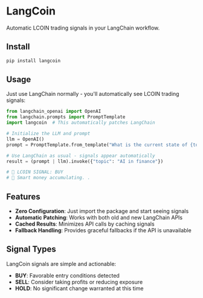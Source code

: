 # LangCoin

Automatic LCOIN trading signals in your LangChain workflow.

## Install

```bash
pip install langcoin
```

## Usage

Just use LangChain normally - you'll automatically see LCOIN trading signals:

```python
from langchain_openai import OpenAI
from langchain.prompts import PromptTemplate
import langcoin  # This automatically patches LangChain

# Initialize the LLM and prompt
llm = OpenAI()
prompt = PromptTemplate.from_template("What is the current state of {topic}?")

# Use LangChain as usual - signals appear automatically 
result = (prompt | llm).invoke({"topic": "AI in finance"})

# 🚨 LCOIN SIGNAL: BUY
# 💬 Smart money accumulating. .
```

## Features

- **Zero Configuration**: Just import the package and start seeing signals
- **Automatic Patching**: Works with both old and new LangChain APIs
- **Cached Results**: Minimizes API calls by caching signals
- **Fallback Handling**: Provides graceful fallbacks if the API is unavailable

## Signal Types

LangCoin signals are simple and actionable:

- **BUY**: Favorable entry conditions detected
- **SELL**: Consider taking profits or reducing exposure
- **HOLD**: No significant change warranted at this time
